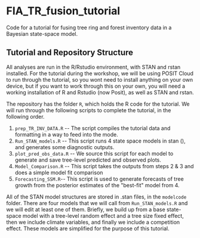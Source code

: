# FIA_TR_fusion_tutorial

Code for a tutorial for fusing tree ring and forest inventory data in a Bayesian state-space model.

## Tutorial and Repository Structure
All analyses are run in the R/Rstudio environment, with STAN and rstan installed. For the tutorial during the workshop, we will be using POSIT Cloud to run through the tutorial, so you wont need to install anything on your own device, but if you want to work through this on your own, you will need a working installation of R and Rstudio (now Posit), as well as STAN and rstan. 

The repository has the folder `R`, which holds the R code for the tutorial. We will run through the following scripts to complete the tutorial, in the following order. 
1. `prep_TR_INV_DATA.R` -- The script compiles the tutorial data and formatting in a way to feed into the mode.
2. `Run_STAN_models.R` -- This script runs 4 state space models in stan (), and generates some diagnostic outputs.
3. `plot_pred_obs_data.R` -- We source this script for each model to generate and save tree-level predicted and observed plots.
4. `Model_Comparison.R` -- This script takes the outputs from steps 2 & 3 and does a simple model fit comparison
5. `Forecasting_SSM.R`-- This script is used to generate forecasts of tree growth from the posterior estimates of the "best-fit" model from 4.

All of the STAN model structures are stored in .stan files, in the `modelcode` folder. There are four models that we will call from `Run_STAN_models.R` and we will edit at least one of them. Briefly, we build up from a base state-space model with a tree-level random effect and a tree size fixed effect, then we include climate variables, and finally we include a competition effect. These models are simplified for the purpose of this tutorial. 

